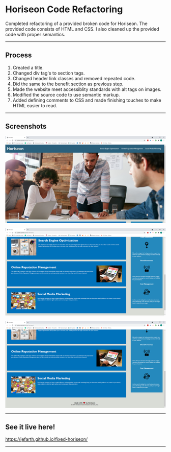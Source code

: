 # Horiseon Code Refactoring

Completed refactoring of a provided broken code for Horiseon. The provided code consists of HTML and CSS. I also cleaned up the provided code with proper semantics.

---

## Process

1. Created a title.
2. Changed div tag's to section tags.
3. Changed header link classes and removed repeated code.
4. Did the same to the benefit section as previous step.
5. Made the website meet accessiblity standards with alt tags on images.
6. Modified the source code to use semantic markup.
7. Added defining comments to CSS and made finishing touches to make HTML easier to read.

---

## Screenshots

![Top of page](.\assets\images\Horiseon-Main.png "Screenshot")

![Bottom of page](.\assets\images\Horiseon-Center.png "Screenshot")

![Middle of page](.\assets\images\Horiseon-Bottom.png "Screenshot")

---

## See it live here! 

<https://jefarth.github.io/fixed-horiseon/>

---